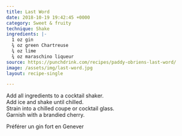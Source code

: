 ```yaml
---
title: Last Word
date: 2018-10-19 19:42:45 +0000
category: Sweet & fruity
technique: Shake
ingredients: |-
  1 oz gin
  ¾ oz green Chartreuse
  ¾ oz lime
  ¾ oz maraschino liqueur
source: https://punchdrink.com/recipes/paddy-obriens-last-word/
image: /assets/img/last-word.jpg
layout: recipe-single

---
```

Add all ingredients to a cocktail shaker.  
Add ice and shake until chilled.  
Strain into a chilled coupe or cocktail glass.  
Garnish with a brandied cherry.

Préférer un gin fort en Genever